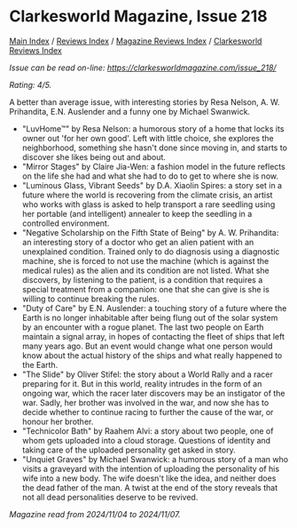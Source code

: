 # Clarkesworld Magazine, Issue 218

[Main Index](../../../README.md) / [Reviews Index](../../README.md) / [Magazine Reviews Index](../README.md) / [Clarkesworld Reviews Index](README.md)

*Issue can be read on-line: <https://clarkesworldmagazine.com/issue_218/>*

*Rating: 4/5.*

A better than average issue, with interesting stories by Resa Nelson, A. W. Prihandita, E.N. Auslender and a funny one by Michael Swanwick.

- "LuvHome™" by Resa Nelson: a humorous story of a home that locks its owner out 'for her own good'. Left with little choice, she explores the neighborhood, something she hasn't done since moving in, and starts to discover she likes being out and about.
- "Mirror Stages" by Claire Jia-Wen: a fashion model in the future reflects on the life she had and what she had to do to get to where she is now.
- "Luminous Glass, Vibrant Seeds" by D.A. Xiaolin Spires: a story set in a future where the world is recovering from the climate crisis, an artist who works with glass is asked to help transport a rare seedling using her portable (and intelligent) annealer to keep the seedling in a controlled environment.
- "Negative Scholarship on the Fifth State of Being" by A. W. Prihandita: an interesting story of a doctor who get an alien patient with an unexplained condition. Trained only to do diagnosis using a diagnostic machine, she is forced to not use the machine (which is against the medical rules) as the alien and its condition are not listed. What she discovers, by listening to the patient, is a condition that requires a special treatment from a companion: one that she can give is she is willing to continue breaking the rules.
- "Duty of Care" by E.N. Auslender: a touching story of a future where the Earth is no longer inhabitable after being flung out of the solar system by an encounter with a rogue planet. The last two people on Earth maintain a signal array, in hopes of contacting the fleet of ships that left many years ago. But an event would change what one person would know about the actual history of the ships and what really happened to the Earth.
- "The Slide" by Oliver Stifel: the story about a World Rally and a racer preparing for it. But in this world, reality intrudes in the form of an ongoing war, which the racer later discovers may be an instigator of the war. Sadly, her brother was involved in the war, and now she has to decide whether to continue racing to further the cause of the war, or honour her brother.
- "Technicolor Bath" by Raahem Alvi: a story about two people, one of whom gets uploaded into a cloud storage. Questions of identity and taking care of the uploaded personality get asked in story.
- "Unquiet Graves" by Michael Swanwick: a humorous story of a man who visits a graveyard with the intention of uploading the personality of his wife into a new body. The wife doesn't like the idea, and neither does the dead father of the man. A twist at the end of the story reveals that not all dead personalities deserve to be revived.

*Magazine read from 2024/11/04 to 2024/11/07.*
